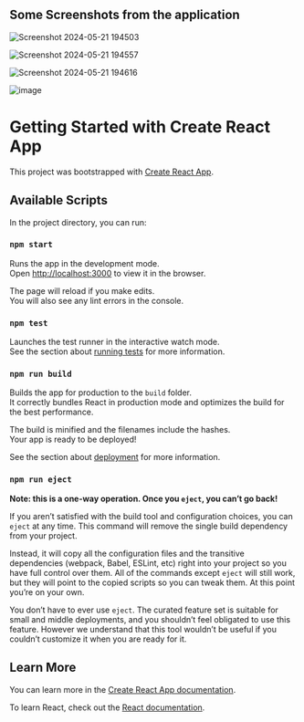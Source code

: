 ## Some Screenshots from the application

![Screenshot 2024-05-21 194503](https://github.com/SadiqSalam/notes-app/assets/125434127/67a16f6c-a844-4607-9ba3-81fe0f01874a)

![Screenshot 2024-05-21 194557](https://github.com/SadiqSalam/notes-app/assets/125434127/31bff57e-bb75-48bd-8a19-7551b49c9679)

![Screenshot 2024-05-21 194616](https://github.com/SadiqSalam/notes-app/assets/125434127/fbefe6a9-2014-4561-9515-509ff89583db)


![image](https://github.com/SadiqSalam/notes-app/assets/125434127/35e36686-53cd-435f-a0bd-f0bf0893bde6)









# Getting Started with Create React App

This project was bootstrapped with [Create React App](https://github.com/facebook/create-react-app).



## Available Scripts

In the project directory, you can run:

### `npm start`

Runs the app in the development mode.\
Open [http://localhost:3000](http://localhost:3000) to view it in the browser.

The page will reload if you make edits.\
You will also see any lint errors in the console.

### `npm test`

Launches the test runner in the interactive watch mode.\
See the section about [running tests](https://facebook.github.io/create-react-app/docs/running-tests) for more information.

### `npm run build`

Builds the app for production to the `build` folder.\
It correctly bundles React in production mode and optimizes the build for the best performance.

The build is minified and the filenames include the hashes.\
Your app is ready to be deployed!

See the section about [deployment](https://facebook.github.io/create-react-app/docs/deployment) for more information.

### `npm run eject`

**Note: this is a one-way operation. Once you `eject`, you can’t go back!**

If you aren’t satisfied with the build tool and configuration choices, you can `eject` at any time. This command will remove the single build dependency from your project.

Instead, it will copy all the configuration files and the transitive dependencies (webpack, Babel, ESLint, etc) right into your project so you have full control over them. All of the commands except `eject` will still work, but they will point to the copied scripts so you can tweak them. At this point you’re on your own.

You don’t have to ever use `eject`. The curated feature set is suitable for small and middle deployments, and you shouldn’t feel obligated to use this feature. However we understand that this tool wouldn’t be useful if you couldn’t customize it when you are ready for it.

## Learn More

You can learn more in the [Create React App documentation](https://facebook.github.io/create-react-app/docs/getting-started).

To learn React, check out the [React documentation](https://reactjs.org/).
